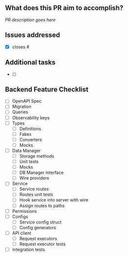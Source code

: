 ## What does this PR aim to accomplish?
_PR description goes here_

<!-- delete this section if there aren't any addressed issues --> 
## Issues addressed
- [x] closes #

<!-- delete this section if there aren't any additional tasks --> 
## Additional tasks
- [ ]

<!-- delete this section if what is being completed is not part of a new feature --> 
## Backend Feature Checklist
  - [ ] OpenAPI Spec
  - [ ] Migration
  - [ ] Queries
  - [ ] Observability keys
  - [ ] Types
      - [ ] Definitions
      - [ ] Fakes
      - [ ] Converters
      - [ ] Mocks
  - [ ] Data Manager
      - [ ] Storage methods
      - [ ] Unit tests
      - [ ] Mocks
      - [ ] DB Manager interface
      - [ ] Wire providers
  - [ ] Service
      - [ ] Service routes
      - [ ] Routes unit tests
      - [ ] Hook service into server with wire
      - [ ] Assign routes to paths
  - [ ] Permissions
  - [ ] Configs
      - [ ] Service config struct
      - [ ] Config generators
  - [ ] API client
      - [ ] Request executors
      - [ ] Request executor tests
  - [ ] Integration tests
